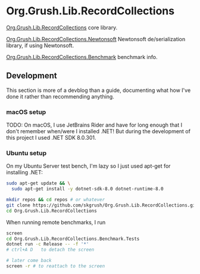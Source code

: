 # Org.Grush.Lib.RecordCollections

[Org.Grush.Lib.RecordCollections](./Org.Grush.Lib.RecordCollections) core library.

[Org.Grush.Lib.RecordCollections.Newtonsoft](./Org.Grush.Lib.RecordCollections.Newtonsoft) Newtonsoft de/serialization library, if using Newtonsoft.

[Org.Grush.Lib.RecordCollections.Benchmark](./Org.Grush.Lib.RecordCollections.Benchmark.Tests) benchmark info.


## Development

This section is more of a devblog than a guide, documenting what how I've done it rather than recommending anything.

### macOS setup

TODO: On macOS, I use JetBrains Rider and have for long enough that I don't remember when/were I installed .NET!
But during the development of this project I used .NET SDK 8.0.301.

### Ubuntu setup

On my Ubuntu Server test bench, I'm lazy so I just used apt-get for installing .NET:

```sh
sudo apt-get update && \
  sudo apt-get install -y dotnet-sdk-8.0 dotnet-runtime-8.0

mkdir repos && cd repos # or whatever
git clone https://github.com/skgrush/Org.Grush.Lib.RecordCollections.git
cd Org.Grush.Lib.RecordCollections
```

When running remote benchmarks, I run
```sh
screen
cd Org.Grush.Lib.RecordCollections.Benchmark.Tests
dotnet run -c Release -- -f '*'
# ctrl+A D   to detach the screen

# later come back
screen -r # to reattach to the screen
```
